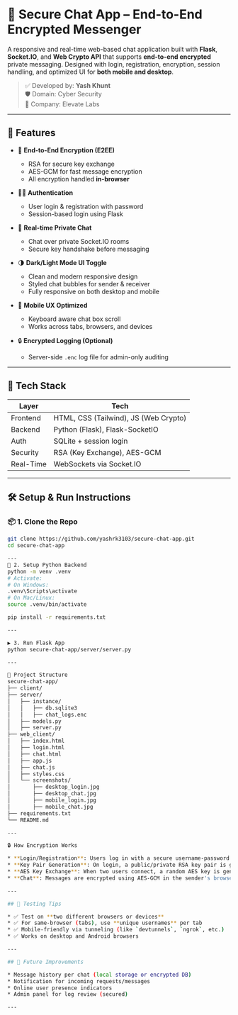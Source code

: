 # 🔐 Secure Chat App – End-to-End Encrypted Messenger

A responsive and real-time web-based chat application built with **Flask**, **Socket.IO**, and **Web Crypto API** that supports **end-to-end encrypted** private messaging. Designed with login, registration, encryption, session handling, and optimized UI for **both mobile and desktop**.

> ✅ Developed by: **Yash Khunt**  
> 🛡️ Domain: Cyber Security  
> 🏢 Company: Elevate Labs

---

## 🚀 Features

- 🔐 **End-to-End Encryption (E2EE)**
  - RSA for secure key exchange
  - AES-GCM for fast message encryption
  - All encryption handled **in-browser**

- 🧑‍💻 **Authentication**
  - User login & registration with password
  - Session-based login using Flask

- 💬 **Real-time Private Chat**
  - Chat over private Socket.IO rooms
  - Secure key handshake before messaging

- 🌗 **Dark/Light Mode UI Toggle**
  - Clean and modern responsive design
  - Styled chat bubbles for sender & receiver
  - Fully responsive on both desktop and mobile

- 📱 **Mobile UX Optimized**
  - Keyboard aware chat box scroll
  - Works across tabs, browsers, and devices

- 🔒 **Encrypted Logging (Optional)**
  - Server-side `.enc` log file for admin-only auditing

---

## 🧩 Tech Stack

| Layer     | Tech                            |
|-----------|----------------------------------|
| Frontend  | HTML, CSS (Tailwind), JS (Web Crypto) |
| Backend   | Python (Flask), Flask-SocketIO  |
| Auth      | SQLite + session login          |
| Security  | RSA (Key Exchange), AES-GCM     |
| Real-Time | WebSockets via Socket.IO        |

---

## 🛠️ Setup & Run Instructions

### 📦 1. Clone the Repo

```bash
git clone https://github.com/yashrk3103/secure-chat-app.git
cd secure-chat-app

---
🐍 2. Setup Python Backend
python -m venv .venv
# Activate:
# On Windows:
.venv\Scripts\activate
# On Mac/Linux:
source .venv/bin/activate

pip install -r requirements.txt

---

▶️ 3. Run Flask App
python secure-chat-app/server/server.py

---

📁 Project Structure
secure-chat-app/
├── client/
├── server/
│   ├── instance/
│   │   ├── db.sqlite3
│   │   ├── chat_logs.enc
│   ├── models.py
│   ├── server.py
├── web_client/
│   ├── index.html
│   ├── login.html
│   ├── chat.html
│   ├── app.js
│   ├── chat.js
│   ├── styles.css
│   └── screenshots/
│       ├── desktop_login.jpg
│       ├── desktop_chat.jpg
│       ├── mobile_login.jpg
│       ├── mobile_chat.jpg
├── requirements.txt
└── README.md

---

🔒 How Encryption Works

* **Login/Registration**: Users log in with a secure username-password pair.
* **Key Pair Generation**: On login, a public/private RSA key pair is generated in-browser.
* **AES Key Exchange**: When two users connect, a random AES key is generated and securely shared using RSA.
* **Chat**: Messages are encrypted using AES-GCM in the sender's browser and decrypted only in the receiver's browser.

---

## 🧪 Testing Tips

* ✅ Test on **two different browsers or devices**
* ✅ For same-browser (tabs), use **unique usernames** per tab
* ✅ Mobile-friendly via tunneling (like `devtunnels`, `ngrok`, etc.)
* ✅ Works on desktop and Android browsers

---

## 📌 Future Improvements

* Message history per chat (local storage or encrypted DB)
* Notification for incoming requests/messages
* Online user presence indicators
* Admin panel for log review (secured)

---
